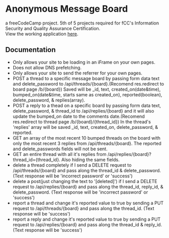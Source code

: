 # Anonymous Message Board
a freeCodeCamp project. 5th of 5 projects required for fCC's Information Security and Quality Assurance Certification.</br>
View the working application [here](https://bramble-wednesday.glitch.me/).</br>

## Documentation
* Only allows your site to be loading in an iFrame on your own pages.</br>
* Does not allow DNS prefetching.
* Only allows your site to send the referrer for your own pages.
* POST a thread to a specific message board by passing form data text and delete_password to /api/threads/{board}.(Recomend res.redirect to board page /b/{board}) Saved will be _id, text, created_on(date&time), bumped_on(date&time, starts same as created_on), reported(boolean), delete_password, & replies(array).
* POST a reply to a thead on a specific board by passing form data text, delete_password, & thread_id to /api/replies/{board} and it will also update the bumped_on date to the comments date.(Recomend res.redirect to thread page /b/{board}/{thread_id}) In the thread's 'replies' array will be saved _id, text, created_on, delete_password, & reported.
* GET an array of the most recent 10 bumped threads on the board with only the most recent 3 replies from /api/threads/{board}. The reported and delete_passwords fields will not be sent.
* GET an entire thread with all it's replies from /api/replies/{board}?thread_id={thread_id}. Also hiding the same fields.
* delete a thread completely if I send a DELETE request to /api/threads/{board} and pass along the thread_id & delete_password. (Text response will be 'incorrect password' or 'success')
* delete a post(just changing the text to '[deleted]') if I send a DELETE request to /api/replies/{board} and pass along the thread_id, reply_id, & delete_password. (Text response will be 'incorrect password' or 'success')
* report a thread and change it's reported value to true by sending a PUT request to /api/threads/{board} and pass along the thread_id. (Text response will be 'success')
* report a reply and change it's reported value to true by sending a PUT request to /api/replies/{board} and pass along the thread_id & reply_id. (Text response will be 'success')
